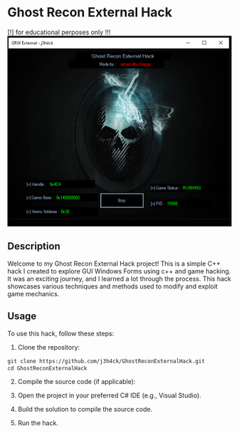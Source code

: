 # Ghost Recon External Hack

[!] for educational perposes only !!!
![Ghost Recon External Hack](image.png)

## Description
Welcome to my Ghost Recon External Hack project! This is a simple C++  hack I created to explore GUI Windows Forms using c++ and game hacking. It was an exciting journey, and I learned a lot through the process. This hack showcases various techniques and methods used to modify and exploit game mechanics.


## Usage
To use this hack, follow these steps:
1. Clone the repository:
```
git clone https://github.com/j3h4ck/GhostReconExternalHack.git
cd GhostReconExternalHack
```
2. Compile the source code (if applicable):

3. Open the project in your preferred C# IDE (e.g., Visual Studio).
4. Build the solution to compile the source code.
5. Run the hack.
